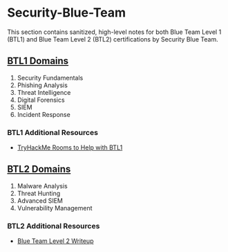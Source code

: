 # Security-Blue-Team
This section contains sanitized, high-level notes for both Blue Team Level 1 (BTL1) and Blue Team Level 2 (BTL2) certifications by Security Blue Team.

## [BTL1 Domains](https://securityblue.team/why-btl1/)
1. Security Fundamentals
2. Phishing Analysis
3. Threat Intelligence
4. Digital Forensics
5. SIEM
6. Incident Response

### BTL1 Additional Resources
- [TryHackMe Rooms to Help with BTL1](https://github.com/securitypoodle/Cyber-Training-Platforms/blob/main/SecurityBlueTeam/TryHackMe%20Rooms%20to%20Help%20with%20BTL1.md)

## [BTL2 Domains](https://securityblue.team/btl2/)
1. Malware Analysis
2. Threat Hunting
3. Advanced SIEM
4. Vulnerability Management

### BTL2 Additional Resources
- [Blue Team Level 2 Writeup](https://github.com/securitypoodle/Cyber-Training-Platforms/blob/main/SecurityBlueTeam/Blue%20Team%20Level%202%20Writeup.md)
